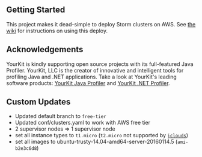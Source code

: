 ## Getting Started

This project makes it dead-simple to deploy Storm clusters on AWS. See [the wiki](https://github.com/nathanmarz/storm-deploy/wiki) for instructions on using this deploy.

## Acknowledgements

YourKit is kindly supporting open source projects with its full-featured Java Profiler. YourKit, LLC is the creator of innovative and intelligent tools for profiling Java and .NET applications. Take a look at YourKit's leading software products: [YourKit Java Profiler](http://www.yourkit.com/java/profiler/index.jsp) and [YourKit .NET Profiler](http://www.yourkit.com/.net/profiler/index.jsp).

## Custom Updates

* Updated default branch to `free-tier`
* Updated conf/clusters.yaml to work with AWS free tier
 * 2 supervisor nodes => 1 supervisor node
 * set all instance types to `t1.micro` (`t2.micro` not supported by [`jclouds`](https://issues.apache.org/jira/browse/JCLOUDS-621))
 * set all images to ubuntu-trusty-14.04-amd64-server-20160114.5 (`ami-b2e3c6d8`)
